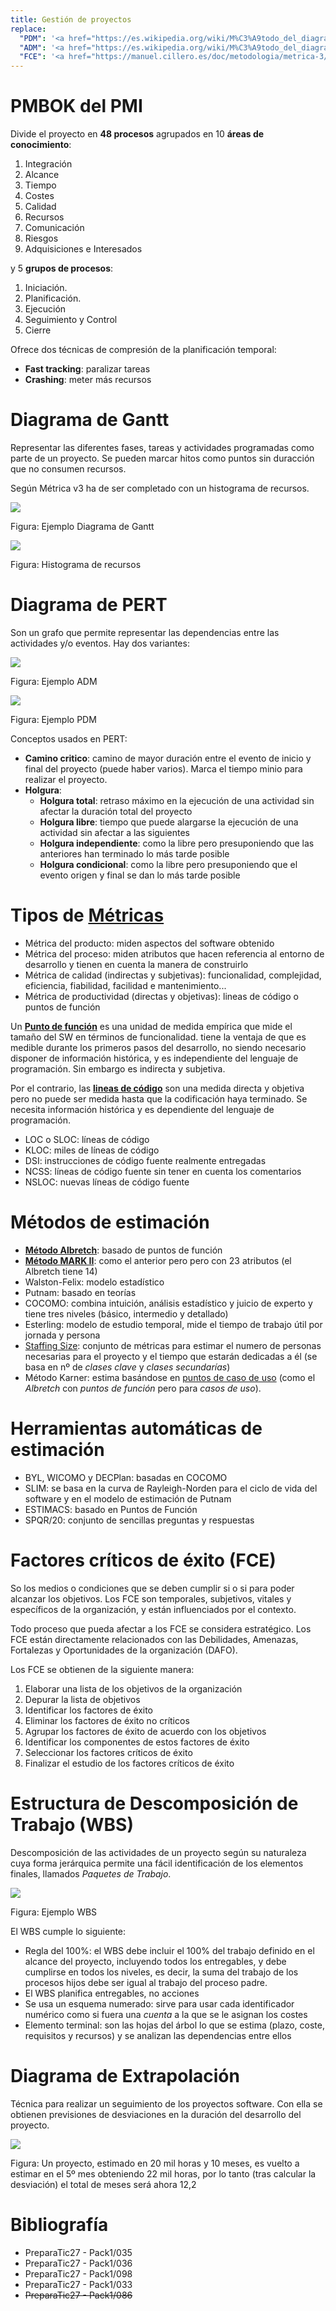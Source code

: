 ```yaml
---
title: Gestión de proyectos
replace:
  "PDM": '<a href="https://es.wikipedia.org/wiki/M%C3%A9todo_del_diagrama_de_precedencias" title="Método del diagrama de precedencias" class="abbr">PDM</a>'
  "ADM": '<a href="https://es.wikipedia.org/wiki/M%C3%A9todo_del_diagrama_de_flechas" title="Método del diagrama de flechas" class="abbr">ADM</a>'
  "FCE": '<a href="https://manuel.cillero.es/doc/metodologia/metrica-3/tecnicas/factores-criticos-de-exito/" title="Factores críticos de éxito" class="abbr">FCE</a>'
---
```


# PMBOK del PMI

Divide el proyecto en **48 procesos** agrupados en 10 **áreas de conocimiento**:

1. Integración
2. Alcance
3. Tiempo
4. Costes
5. Calidad
6. Recursos
7. Comunicación
8. Riesgos
9. Adquisiciones e Interesados

y 5 **grupos de procesos**:

1. Iniciación.
2. Planificación.
3. Ejecución
4. Seguimiento y Control
5. Cierre

Ofrece dos técnicas de compresión de la planificación temporal:

* **Fast tracking**: paralizar tareas
* **Crashing**: meter más recursos

# Diagrama de Gantt

Representar las diferentes fases, tareas y actividades programadas como parte de
un proyecto. Se pueden marcar hitos como puntos sin duracción que no consumen recursos.

Según Métrica v3 ha de ser completado con un histograma de recursos.

![](img/gantt.png)

Figura: Ejemplo Diagrama de Gantt

![](img/recursos.png)

Figura: Histograma de recursos

# Diagrama de PERT

Son un grafo que permite representar las dependencias entre las actividades y/o
eventos. Hay dos variantes:

![](https://upload.wikimedia.org/wikipedia/commons/d/d1/Arrow_Diagramming_Method.png)

Figura: Ejemplo ADM

![](https://acqnotes.com/wp-content/uploads/2014/09/4-PDM-Methods-Chart.png)

Figura: Ejemplo PDM

Conceptos usados en PERT:

* **Camino critico**: camino de mayor duración entre el evento de inicio y final
del proyecto (puede haber varios). Marca el tiempo minio para realizar el proyecto.
* **Holgura**:
    * **Holgura total**: retraso máximo en la ejecución de una actividad sin
    afectar la duración total del proyecto
    * **Holgura libre**: tiempo que puede alargarse la ejecución de una actividad
    sin afectar a las siguientes
    * **Holgura independiente**: como la libre pero presuponiendo que las anteriores
    han terminado lo más tarde posible
    * **Holgura condicional**: como la libre pero presuponiendo que el evento
    origen y final se dan lo más tarde posible

# Tipos de [Métricas](https://es.wikipedia.org/wiki/M%C3%A9trica_del_software)

* Métrica del producto: miden aspectos del software obtenido
* Métrica del proceso: miden atributos que hacen referencia al entorno de desarrollo
y tienen en cuenta la manera de construirlo
* Métrica de calidad (indirectas y subjetivas): funcionalidad, complejidad, eficiencia,
fiabilidad, facilidad e mantenimiento...
* Métrica de productividad (directas y objetivas): lineas de código o puntos de función

Un [**Punto de función**](https://es.wikipedia.org/wiki/M%C3%A9trica_de_punto_funci%C3%B3n)
es una unidad de medida empírica que mide el tamaño del SW en términos de funcionalidad.
tiene la ventaja de que es medible durante los primeros pasos del desarrollo,
no siendo necesario disponer de información histórica, y es independiente del
lenguaje de programación. Sin embargo es indirecta y subjetiva.

Por el contrario, las [**lineas de código**](https://en.wikipedia.org/wiki/Source_lines_of_code)
son una medida directa y objetiva
pero no puede ser medida hasta que la codificación haya terminado.
Se necesita información histórica y es dependiente del lenguaje de programación.

* LOC o SLOC: líneas de código
* KLOC: miles de líneas de código
* DSI: instrucciones de código fuente realmente entregadas
* NCSS: líneas de código fuente sin tener en cuenta los comentarios
* NSLOC: nuevas líneas de código fuente

# Métodos de estimación

* [**Método Albretch**](https://manuel.cillero.es/doc/metodologia/metrica-3/tecnicas/tecnicas-de-estimacion/metodo-albrecht/): basado de puntos de función
* [**Método MARK II**](https://manuel.cillero.es/doc/metodologia/metrica-3/tecnicas/tecnicas-de-estimacion/metodo-mark-ii/): como el anterior pero pero con 23 atributos (el Albretch tiene 14)
* Walston-Felix: modelo estadístico
* Putnam: basado en teorías
* COCOMO: combina intuición, análisis estadístico y juicio de experto y tiene tres
niveles (básico, intermedio y detallado)
* Esterling: modelo de estudio temporal, mide el tiempo de trabajo útil por jornada
y persona
* [Staffing Size](https://manuel.cillero.es/doc/metodologia/metrica-3/tecnicas/staffing-size/):
conjunto de métricas para estimar el numero de personas necesarias para el proyecto
y el tiempo que estarán dedicadas a él (se basa en nº de *clases clave* y *clases secundarías*)
* Método Karner: estima basándose en [puntos de caso de uso](https://es.wikipedia.org/wiki/Puntos_de_caso_de_uso) (como el *Albretch* con *puntos de función* pero para *casos de uso*).

# Herramientas automáticas de estimación

* BYL, WICOMO y DECPlan: basadas en COCOMO
* SLIM: se basa en la curva de Rayleigh-Norden para el ciclo de vida del software
y en el modelo de estimación de Putnam
* ESTIMACS: basado en Puntos de Función
* SPQR/20: conjunto de sencillas preguntas y respuestas

# Factores críticos de éxito (FCE)

So los medios o condiciones que se deben cumplir si o si para poder alcanzar
los objetivos. Los FCE son temporales, subjetivos, vitales y específicos de
la organización, y están influenciados por el contexto.

Todo proceso que pueda afectar a los FCE se considera estratégico. Los FCE
están directamente relacionados con las Debilidades, Amenazas, Fortalezas y Oportunidades
de la organización (DAFO).

Los FCE se obtienen de la siguiente manera:

1. Elaborar una lista de los objetivos de la organización
2. Depurar la lista de objetivos
3. Identificar los factores de éxito
4. Eliminar los factores de éxito no críticos
5. Agrupar los factores de éxito de acuerdo con los objetivos
6. Identificar los componentes de estos factores de éxito
7. Seleccionar los factores críticos de éxito
8. Finalizar el estudio de los factores críticos de éxito

# Estructura de Descomposición de Trabajo (WBS)

Descomposición de las actividades de un proyecto según su naturaleza cuya
forma jerárquica permite una
fácil identificación de los elementos finales, llamados *Paquetes de Trabajo*.

![](img/wbs.png)

Figura: Ejemplo WBS

El WBS cumple lo siguiente:

* Regla del 100%: el WBS debe incluir el 100% del trabajo definido en el
alcance del proyecto, incluyendo todos los entregables, y debe cumplirse
en todos los niveles, es decir, la suma del trabajo de los procesos
hijos debe ser igual al trabajo del proceso padre.
* El WBS planifica entregables, no acciones
* Se usa un esquema numerado: sirve para usar cada identificador
numérico como si fuera una *cuenta* a la que se le asignan los costes
* Elemento terminal: son las hojas del árbol lo que se estima (plazo,
coste, requisitos y recursos) y se analizan las dependencias entre ellos

# Diagrama de Extrapolación

Técnica para realizar un seguimiento de los proyectos software.
Con ella se obtienen previsiones de desviaciones en la duración
del desarrollo del proyecto.

![](img/extrapolacion.png)

Figura: Un proyecto, estimado en 20 mil horas y 10 meses, es vuelto a estimar en el 5º mes obteniendo 22 mil horas, por lo tanto (tras calcular la desviación) el total de meses será ahora 12,2

# Bibliografía

* PreparaTic27 - Pack1/035
* PreparaTic27 - Pack1/036
* PreparaTic27 - Pack1/098
* PreparaTic27 - Pack1/033
* <strike title="Se solapa con otros temas">PreparaTic27 - Pack1/086</strike>

